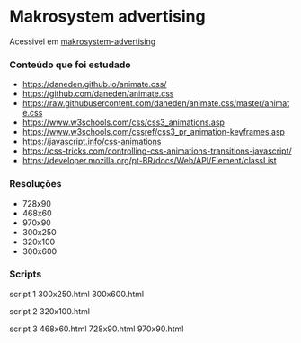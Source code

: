 # Makrosystem advertising

Acessivel em [makrosystem-advertising](https://rodrigofelipejr.github.io/makrosystem-advertising/)

### Conteúdo que foi estudado

- https://daneden.github.io/animate.css/
- https://github.com/daneden/animate.css
- https://raw.githubusercontent.com/daneden/animate.css/master/animate.css
- https://www.w3schools.com/css/css3_animations.asp
- https://www.w3schools.com/cssref/css3_pr_animation-keyframes.asp
- https://javascript.info/css-animations
- https://css-tricks.com/controlling-css-animations-transitions-javascript/
- https://developer.mozilla.org/pt-BR/docs/Web/API/Element/classList

### Resoluções

- 728x90
- 468x60
- 970x90
- 300x250    
- 320x100
- 300x600 

### Scripts

script 1
300x250.html
300x600.html

script 2
320x100.html

script 3
468x60.html
728x90.html
970x90.html


